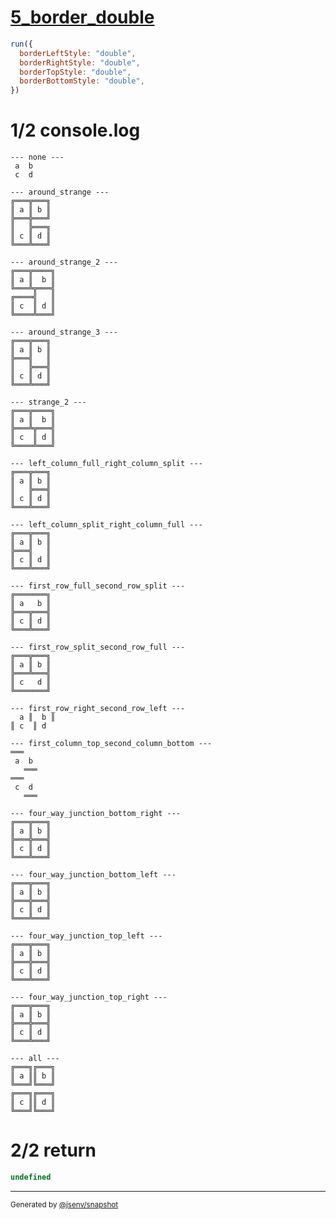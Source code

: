 # [5_border_double](../../table_4_cells.test.mjs#L256)

```js
run({
  borderLeftStyle: "double",
  borderRightStyle: "double",
  borderTopStyle: "double",
  borderBottomStyle: "double",
})
```

# 1/2 console.log

```console
--- none ---
 a  b 
 c  d 

--- around_strange ---
╔═══╦═══╗
║ a ║ b ║
╠═══╬═══╝
║   ╠═══╗
║ c ║ d ║
╚═══╩═══╝

--- around_strange_2 ---
╔═══╦════╗
║ a ║  b ║
╚═══╩╦═══╣
╔════╣   ║
║ c  ║ d ║
╚════╩═══╝

--- around_strange_3 ---
╔═══╦═══╗
║ a ║ b ║
╠═══╣   ║
║   ╠═══╣
║ c ║ d ║
╚═══╩═══╝

--- strange_2 ---
╔═══╦════╗
║ a ║  b ║
╠═══╩╦═══╣
║ c  ║ d ║
╚════╩═══╝

--- left_column_full_right_column_split ---
╔═══╦═══╗
║ a ║ b ║
║   ╠═══╣
║ c ║ d ║
╚═══╩═══╝

--- left_column_split_right_column_full ---
╔═══╦═══╗
║ a ║ b ║
╠═══╣   ║
║ c ║ d ║
╚═══╩═══╝

--- first_row_full_second_row_split ---
╔═══════╗
║ a   b ║
╠═══╦═══╣
║ c ║ d ║
╚═══╩═══╝

--- first_row_split_second_row_full ---
╔═══╦═══╗
║ a ║ b ║
╠═══╩═══╣
║ c   d ║
╚═══════╝

--- first_row_right_second_row_left ---
  a ║  b ║
║ c  ║ d  

--- first_column_top_second_column_bottom ---
═══   
 a  b 
   ═══
═══   
 c  d 
   ═══

--- four_way_junction_bottom_right ---
╔═══╦═══╗
║ a ║ b ║
╠═══╬═══╣
║ c ║ d ║
╚═══╩═══╝

--- four_way_junction_bottom_left ---
╔═══╦═══╗
║ a ║ b ║
╠═══╬═══╣
║ c ║ d ║
╚═══╩═══╝

--- four_way_junction_top_left ---
╔═══╦═══╗
║ a ║ b ║
╠═══╬═══╣
║ c ║ d ║
╚═══╩═══╝

--- four_way_junction_top_right ---
╔═══╦═══╗
║ a ║ b ║
╠═══╬═══╣
║ c ║ d ║
╚═══╩═══╝

--- all ---
╔═══╗╔═══╗
║ a ║║ b ║
╚═══╝╚═══╝
╔═══╗╔═══╗
║ c ║║ d ║
╚═══╝╚═══╝

```

# 2/2 return

```js
undefined
```

---

<sub>
  Generated by <a href="https://github.com/jsenv/core/tree/main/packages/independent/snapshot">@jsenv/snapshot</a>
</sub>
